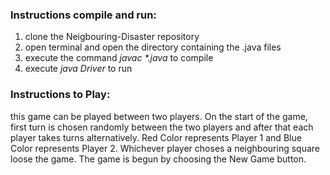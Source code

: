 ### Instructions compile and run:

1. clone the Neigbouring-Disaster repository
2. open terminal and open the directory containing the .java files
3. execute the command *javac \*.java* to compile
4. execute *java Driver* to run

### Instructions to Play:
this game can be played between two players. On the start of the game, first turn is chosen randomly between the two players and after that each player takes turns alternatively. Red Color represents Player 1 and Blue Color represents Player 2. Whichever player choses a neighbouring square loose the game. The game is begun by choosing the New Game button.

